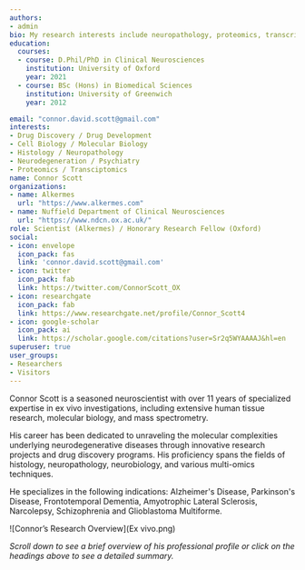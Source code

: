 ```yaml
---
authors:
- admin
bio: My research interests include neuropathology, proteomics, transcriptomics and biomarker discovery. 
education:
  courses:
  - course: D.Phil/PhD in Clinical Neurosciences
    institution: University of Oxford
    year: 2021
  - course: BSc (Hons) in Biomedical Sciences
    institution: University of Greenwich
    year: 2012

email: "connor.david.scott@gmail.com"
interests:
- Drug Discovery / Drug Development
- Cell Biology / Molecular Biology
- Histology / Neuropathology
- Neurodegeneration / Psychiatry
- Proteomics / Transciptomics 
name: Connor Scott
organizations:
- name: Alkermes
  url: "https://www.alkermes.com"
- name: Nuffield Department of Clinical Neurosciences
  url: "https://www.ndcn.ox.ac.uk/" 
role: Scientist (Alkermes) / Honorary Research Fellow (Oxford)
social:
- icon: envelope
  icon_pack: fas
  link: 'connor.david.scott@gmail.com'
- icon: twitter
  icon_pack: fab
  link: https://twitter.com/ConnorScott_OX
- icon: researchgate
  icon_pack: fab
  link: https://www.researchgate.net/profile/Connor_Scott4
- icon: google-scholar
  icon_pack: ai
  link: https://scholar.google.com/citations?user=Sr2q5WYAAAAJ&hl=en
superuser: true
user_groups:
- Researchers
- Visitors
--- 
```


Connor Scott is a seasoned neuroscientist with over 11 years of specialized expertise in ex vivo investigations, including extensive human tissue research, molecular biology, and mass spectrometry. 

His career has been dedicated to unraveling the molecular complexities underlying neurodegenerative diseases through innovative research projects and drug discovery programs. His proficiency spans the fields of histology, neuropathology, neurobiology, and various multi-omics techniques. 

He specializes in the following indications: Alzheimer's Disease, Parkinson's Disease, Frontotemporal Dementia, Amyotrophic Lateral Sclerosis, Narcolepsy, Schizophrenia and Glioblastoma Multiforme. 

![Connor’s Research Overview](Ex vivo.png)

<i>Scroll down to see a brief overview of his professional profile or click on the headings above to see a detailed summary.</i>
